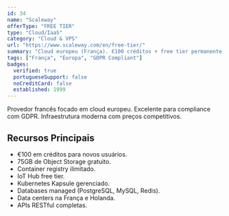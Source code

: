```yaml
---
id: 34
name: "Scaleway"
offerType: "FREE TIER"
type: "Cloud/IaaS"
category: "Cloud & VPS"
url: "https://www.scaleway.com/en/free-tier/"
summary: "Cloud europeu (França). €100 créditos + free tier permanente. Object Storage 75GB, databases, VMs."
tags: ["França", "Europa", "GDPR Compliant"]
badges:
  verified: true
  portugueseSupport: false
  noCreditCard: false
  established: 1999
---
```


Provedor francês focado em cloud europeu. Excelente para compliance com GDPR. Infraestrutura moderna com preços competitivos.

## Recursos Principais

- €100 em créditos para novos usuários.
- 75GB de Object Storage gratuito.
- Container registry ilimitado.
- IoT Hub free tier.
- Kubernetes Kapsule gerenciado.
- Databases managed (PostgreSQL, MySQL, Redis).
- Data centers na França e Holanda.
- APIs RESTful completas.
